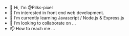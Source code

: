 - 👋 Hi, I’m @Pilks-pixel
- 👀 I’m interested in front end web development.
- 🌱 I’m currently learning Javascript / Node.js & Express.js
- 💞️ I’m looking to collaborate on ...
- 📫 How to reach me ...

<!---
Pilks-pixel/Pilks-pixel is a ✨ special ✨ repository because its `README.md` (this file) appears on your GitHub profile.
You can click the Preview link to take a look at your changes.
--->
